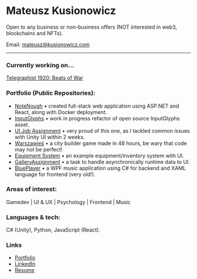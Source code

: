 # Mateusz Kusionowicz 

Open to any business or non-business offers (NOT interested in web3, blockchains and NFTs). 

Email: mateusz@kusionowicz.com

---

### Currently working on...
[Telegraphist 1920: Beats of War](https://telegraphist1920.com)

### Portfolio (Public Repositories):
- [NoteNough](https://github.com/TheMatiaz0/NoteNough-Web) • created full-stack web application using ASP.NET and React, along with Docker deployment.
- [InputGlyphs](https://github.com/eviltwo/InputGlyphs/compare/main...TheMatiaz0:InputGlyphs:code-refactor?expand=1) • work in progress refactor of open source InputGlyphs asset.
- [UI Job Assignment](https://github.com/TheMatiaz0/UI-Programmer-Job-Assignment) • very proud of this one, as I tackled common issues with Unity UI within 2 weeks.
- [Warszawieś](https://github.com/TheMatiaz0/crpk2024) • a city builder game made in 48 hours, be wary that code may not be perfect!
- [Equipment System](https://github.com/TheMatiaz0/Equipment-System) • an example equipment/inventory system with UI.
- [GalleryAssignment](https://github.com/TheMatiaz0/GalleryAssignment) • a task to handle asynchronically runtime data to UI.
- [BluePlayer](https://github.com/TheMatiaz0/BluePlayer) • a WPF music application using C# for backend and XAML language for frontend (very old!).

### Areas of interest:
Gamedev | UI & UX | Psychology | Frontend | Music

### Languages & tech:
C# (Unity), Python, JavaScript (React).

### Links
- [Portfolio](https://kusionowicz.com)
- [LinkedIn](https://www.linkedin.com/in/mateusz-kusionowicz)
- [Resume](https://thematiaz0.github.io/Mateusz%20Kusionowicz%20-%20Resume.pdf)
